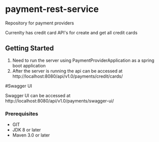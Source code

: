 # payment-rest-service

Repository for payment providers

Currenlty has credit card API's for create and get all credit cards

## Getting Started

1) Need to run the server using PaymentProviderApplication as a spring boot application 
2) After the server is running the api can be accessed at http://localhost:8080/api/v1.0/payments/credit/cards/

#Swagger UI

Swagger UI can be accessed at http://localhost:8080/api/v1.0/payments/swagger-ui/

### Prerequisites
* GIT
* JDK 8 or later
* Maven 3.0 or later
